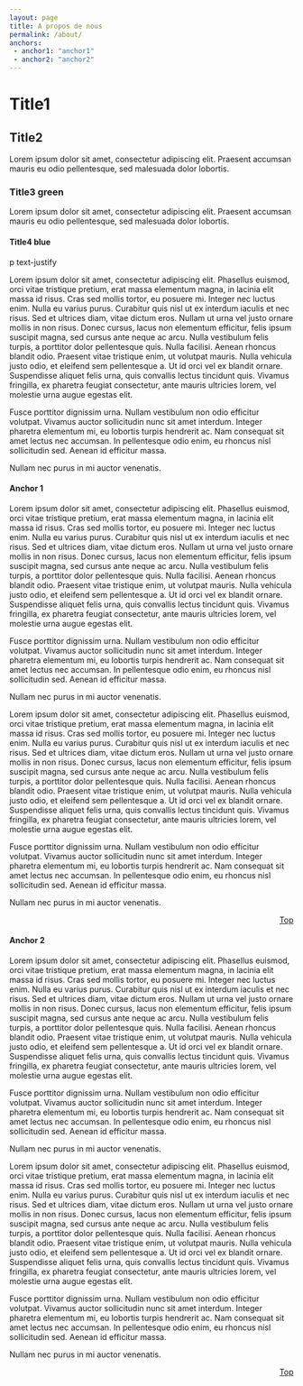 ```yaml
---
layout: page
title: A propos de nous
permalink: /about/
anchors:
 - anchor1: "anchor1"
 - anchor2: "anchor2"
---
```


<h1>Title1</h1>
<h2>Title2</h2>
<p>Lorem ipsum dolor sit amet, consectetur adipiscing elit. Praesent accumsan mauris eu odio pellentesque, sed malesuada dolor lobortis.</p>

<h3 class="green">Title3 green</h3>
<p>Lorem ipsum dolor sit amet, consectetur adipiscing elit. Praesent accumsan mauris eu odio pellentesque, sed malesuada dolor lobortis.</p>

<h4 class="blue">Title4 blue</h4>
<p><span class="red">p text-justify</span></p>
<p>Lorem ipsum dolor sit amet, consectetur adipiscing elit. Phasellus euismod, orci vitae tristique pretium, erat massa elementum magna, in lacinia elit massa id risus. Cras sed mollis tortor, eu posuere mi. Integer nec luctus enim. Nulla eu varius purus. Curabitur quis nisl ut ex interdum iaculis et nec risus. Sed et ultrices diam, vitae dictum eros. Nullam ut urna vel justo ornare mollis in non risus. Donec cursus, lacus non elementum efficitur, felis ipsum suscipit magna, sed cursus ante neque ac arcu. Nulla vestibulum felis turpis, a porttitor dolor pellentesque quis. Nulla facilisi. Aenean rhoncus blandit odio. Praesent vitae tristique enim, ut volutpat mauris. Nulla vehicula justo odio, et eleifend sem pellentesque a. Ut id orci vel ex blandit ornare. Suspendisse aliquet felis urna, quis convallis lectus tincidunt quis. Vivamus fringilla, ex pharetra feugiat consectetur, ante mauris ultricies lorem, vel molestie urna augue egestas elit.

Fusce porttitor dignissim urna. Nullam vestibulum non odio efficitur volutpat. Vivamus auctor sollicitudin nunc sit amet interdum. Integer pharetra elementum mi, eu lobortis turpis hendrerit ac. Nam consequat sit amet lectus nec accumsan. In pellentesque odio enim, eu rhoncus nisl sollicitudin sed. Aenean id efficitur massa.

Nullam nec purus in mi auctor venenatis. </p>
<a name="anchor1" />
<h4 class="blue">Anchor 1</h4>
<p>Lorem ipsum dolor sit amet, consectetur adipiscing elit. Phasellus euismod, orci vitae tristique pretium, erat massa elementum magna, in lacinia elit massa id risus. Cras sed mollis tortor, eu posuere mi. Integer nec luctus enim. Nulla eu varius purus. Curabitur quis nisl ut ex interdum iaculis et nec risus. Sed et ultrices diam, vitae dictum eros. Nullam ut urna vel justo ornare mollis in non risus. Donec cursus, lacus non elementum efficitur, felis ipsum suscipit magna, sed cursus ante neque ac arcu. Nulla vestibulum felis turpis, a porttitor dolor pellentesque quis. Nulla facilisi. Aenean rhoncus blandit odio. Praesent vitae tristique enim, ut volutpat mauris. Nulla vehicula justo odio, et eleifend sem pellentesque a. Ut id orci vel ex blandit ornare. Suspendisse aliquet felis urna, quis convallis lectus tincidunt quis. Vivamus fringilla, ex pharetra feugiat consectetur, ante mauris ultricies lorem, vel molestie urna augue egestas elit.

Fusce porttitor dignissim urna. Nullam vestibulum non odio efficitur volutpat. Vivamus auctor sollicitudin nunc sit amet interdum. Integer pharetra elementum mi, eu lobortis turpis hendrerit ac. Nam consequat sit amet lectus nec accumsan. In pellentesque odio enim, eu rhoncus nisl sollicitudin sed. Aenean id efficitur massa.

Nullam nec purus in mi auctor venenatis. </p>
<p>Lorem ipsum dolor sit amet, consectetur adipiscing elit. Phasellus euismod, orci vitae tristique pretium, erat massa elementum magna, in lacinia elit massa id risus. Cras sed mollis tortor, eu posuere mi. Integer nec luctus enim. Nulla eu varius purus. Curabitur quis nisl ut ex interdum iaculis et nec risus. Sed et ultrices diam, vitae dictum eros. Nullam ut urna vel justo ornare mollis in non risus. Donec cursus, lacus non elementum efficitur, felis ipsum suscipit magna, sed cursus ante neque ac arcu. Nulla vestibulum felis turpis, a porttitor dolor pellentesque quis. Nulla facilisi. Aenean rhoncus blandit odio. Praesent vitae tristique enim, ut volutpat mauris. Nulla vehicula justo odio, et eleifend sem pellentesque a. Ut id orci vel ex blandit ornare. Suspendisse aliquet felis urna, quis convallis lectus tincidunt quis. Vivamus fringilla, ex pharetra feugiat consectetur, ante mauris ultricies lorem, vel molestie urna augue egestas elit.

Fusce porttitor dignissim urna. Nullam vestibulum non odio efficitur volutpat. Vivamus auctor sollicitudin nunc sit amet interdum. Integer pharetra elementum mi, eu lobortis turpis hendrerit ac. Nam consequat sit amet lectus nec accumsan. In pellentesque odio enim, eu rhoncus nisl sollicitudin sed. Aenean id efficitur massa.

Nullam nec purus in mi auctor venenatis. </p>

<p align="right"><a href="#top-of-page">Top</a></p>

<a name="anchor2" />
<h4 class="blue">Anchor 2</h4>
<p>Lorem ipsum dolor sit amet, consectetur adipiscing elit. Phasellus euismod, orci vitae tristique pretium, erat massa elementum magna, in lacinia elit massa id risus. Cras sed mollis tortor, eu posuere mi. Integer nec luctus enim. Nulla eu varius purus. Curabitur quis nisl ut ex interdum iaculis et nec risus. Sed et ultrices diam, vitae dictum eros. Nullam ut urna vel justo ornare mollis in non risus. Donec cursus, lacus non elementum efficitur, felis ipsum suscipit magna, sed cursus ante neque ac arcu. Nulla vestibulum felis turpis, a porttitor dolor pellentesque quis. Nulla facilisi. Aenean rhoncus blandit odio. Praesent vitae tristique enim, ut volutpat mauris. Nulla vehicula justo odio, et eleifend sem pellentesque a. Ut id orci vel ex blandit ornare. Suspendisse aliquet felis urna, quis convallis lectus tincidunt quis. Vivamus fringilla, ex pharetra feugiat consectetur, ante mauris ultricies lorem, vel molestie urna augue egestas elit.

Fusce porttitor dignissim urna. Nullam vestibulum non odio efficitur volutpat. Vivamus auctor sollicitudin nunc sit amet interdum. Integer pharetra elementum mi, eu lobortis turpis hendrerit ac. Nam consequat sit amet lectus nec accumsan. In pellentesque odio enim, eu rhoncus nisl sollicitudin sed. Aenean id efficitur massa.

Nullam nec purus in mi auctor venenatis. </p>
<p>Lorem ipsum dolor sit amet, consectetur adipiscing elit. Phasellus euismod, orci vitae tristique pretium, erat massa elementum magna, in lacinia elit massa id risus. Cras sed mollis tortor, eu posuere mi. Integer nec luctus enim. Nulla eu varius purus. Curabitur quis nisl ut ex interdum iaculis et nec risus. Sed et ultrices diam, vitae dictum eros. Nullam ut urna vel justo ornare mollis in non risus. Donec cursus, lacus non elementum efficitur, felis ipsum suscipit magna, sed cursus ante neque ac arcu. Nulla vestibulum felis turpis, a porttitor dolor pellentesque quis. Nulla facilisi. Aenean rhoncus blandit odio. Praesent vitae tristique enim, ut volutpat mauris. Nulla vehicula justo odio, et eleifend sem pellentesque a. Ut id orci vel ex blandit ornare. Suspendisse aliquet felis urna, quis convallis lectus tincidunt quis. Vivamus fringilla, ex pharetra feugiat consectetur, ante mauris ultricies lorem, vel molestie urna augue egestas elit.

Fusce porttitor dignissim urna. Nullam vestibulum non odio efficitur volutpat. Vivamus auctor sollicitudin nunc sit amet interdum. Integer pharetra elementum mi, eu lobortis turpis hendrerit ac. Nam consequat sit amet lectus nec accumsan. In pellentesque odio enim, eu rhoncus nisl sollicitudin sed. Aenean id efficitur massa.

Nullam nec purus in mi auctor venenatis. </p>

<p align="right"><a href="#top-of-page">Top</a></p>
